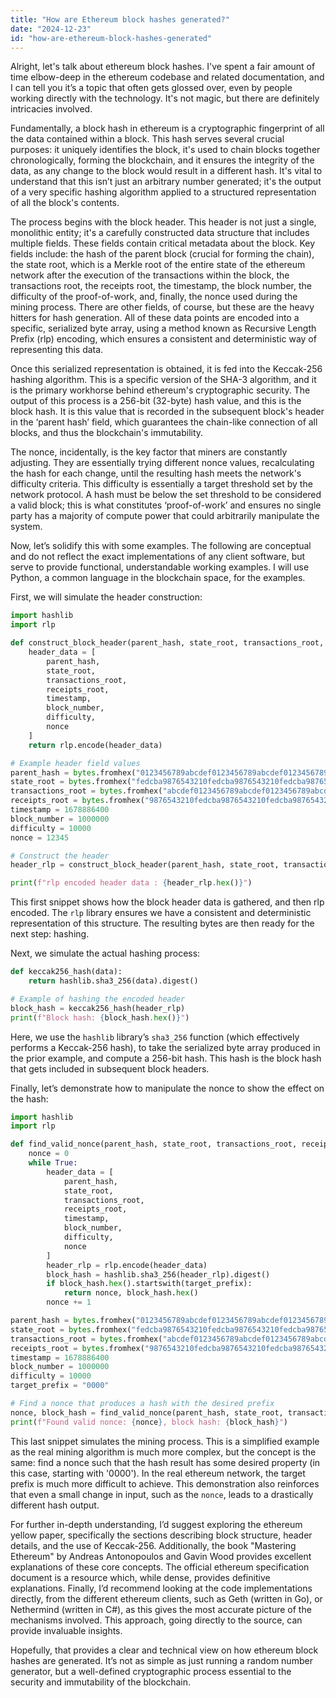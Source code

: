 ```yaml
---
title: "How are Ethereum block hashes generated?"
date: "2024-12-23"
id: "how-are-ethereum-block-hashes-generated"
---
```


Alright, let's talk about ethereum block hashes. I've spent a fair amount of time elbow-deep in the ethereum codebase and related documentation, and I can tell you it’s a topic that often gets glossed over, even by people working directly with the technology. It's not magic, but there are definitely intricacies involved.

Fundamentally, a block hash in ethereum is a cryptographic fingerprint of all the data contained within a block. This hash serves several crucial purposes: it uniquely identifies the block, it's used to chain blocks together chronologically, forming the blockchain, and it ensures the integrity of the data, as any change to the block would result in a different hash. It's vital to understand that this isn’t just an arbitrary number generated; it's the output of a very specific hashing algorithm applied to a structured representation of all the block's contents.

The process begins with the block header. This header is not just a single, monolithic entity; it's a carefully constructed data structure that includes multiple fields. These fields contain critical metadata about the block. Key fields include: the hash of the parent block (crucial for forming the chain), the state root, which is a Merkle root of the entire state of the ethereum network after the execution of the transactions within the block, the transactions root, the receipts root, the timestamp, the block number, the difficulty of the proof-of-work, and, finally, the nonce used during the mining process. There are other fields, of course, but these are the heavy hitters for hash generation. All of these data points are encoded into a specific, serialized byte array, using a method known as Recursive Length Prefix (rlp) encoding, which ensures a consistent and deterministic way of representing this data.

Once this serialized representation is obtained, it is fed into the Keccak-256 hashing algorithm. This is a specific version of the SHA-3 algorithm, and it is the primary workhorse behind ethereum's cryptographic security. The output of this process is a 256-bit (32-byte) hash value, and this is the block hash. It is this value that is recorded in the subsequent block's header in the ‘parent hash’ field, which guarantees the chain-like connection of all blocks, and thus the blockchain's immutability.

The nonce, incidentally, is the key factor that miners are constantly adjusting. They are essentially trying different nonce values, recalculating the hash for each change, until the resulting hash meets the network's difficulty criteria. This difficulty is essentially a target threshold set by the network protocol. A hash must be below the set threshold to be considered a valid block; this is what constitutes ‘proof-of-work’ and ensures no single party has a majority of compute power that could arbitrarily manipulate the system.

Now, let’s solidify this with some examples. The following are conceptual and do not reflect the exact implementations of any client software, but serve to provide functional, understandable working examples. I will use Python, a common language in the blockchain space, for the examples.

First, we will simulate the header construction:

```python
import hashlib
import rlp

def construct_block_header(parent_hash, state_root, transactions_root, receipts_root, timestamp, block_number, difficulty, nonce):
    header_data = [
        parent_hash,
        state_root,
        transactions_root,
        receipts_root,
        timestamp,
        block_number,
        difficulty,
        nonce
    ]
    return rlp.encode(header_data)

# Example header field values
parent_hash = bytes.fromhex("0123456789abcdef0123456789abcdef0123456789abcdef0123456789abcdef")
state_root = bytes.fromhex("fedcba9876543210fedcba9876543210fedcba9876543210fedcba9876543210")
transactions_root = bytes.fromhex("abcdef0123456789abcdef0123456789abcdef0123456789abcdef01234567")
receipts_root = bytes.fromhex("9876543210fedcba9876543210fedcba9876543210fedcba9876543210fedc")
timestamp = 1678886400
block_number = 1000000
difficulty = 10000
nonce = 12345

# Construct the header
header_rlp = construct_block_header(parent_hash, state_root, transactions_root, receipts_root, timestamp, block_number, difficulty, nonce)

print(f"rlp encoded header data : {header_rlp.hex()}")
```

This first snippet shows how the block header data is gathered, and then rlp encoded. The `rlp` library ensures we have a consistent and deterministic representation of this structure. The resulting bytes are then ready for the next step: hashing.

Next, we simulate the actual hashing process:

```python
def keccak256_hash(data):
    return hashlib.sha3_256(data).digest()

# Example of hashing the encoded header
block_hash = keccak256_hash(header_rlp)
print(f"Block hash: {block_hash.hex()}")

```

Here, we use the `hashlib` library’s `sha3_256` function (which effectively performs a Keccak-256 hash), to take the serialized byte array produced in the prior example, and compute a 256-bit hash. This hash is the block hash that gets included in subsequent block headers.

Finally, let’s demonstrate how to manipulate the nonce to show the effect on the hash:

```python
import hashlib
import rlp

def find_valid_nonce(parent_hash, state_root, transactions_root, receipts_root, timestamp, block_number, difficulty, target_prefix):
    nonce = 0
    while True:
        header_data = [
            parent_hash,
            state_root,
            transactions_root,
            receipts_root,
            timestamp,
            block_number,
            difficulty,
            nonce
        ]
        header_rlp = rlp.encode(header_data)
        block_hash = hashlib.sha3_256(header_rlp).digest()
        if block_hash.hex().startswith(target_prefix):
            return nonce, block_hash.hex()
        nonce += 1

parent_hash = bytes.fromhex("0123456789abcdef0123456789abcdef0123456789abcdef0123456789abcdef")
state_root = bytes.fromhex("fedcba9876543210fedcba9876543210fedcba9876543210fedcba9876543210")
transactions_root = bytes.fromhex("abcdef0123456789abcdef0123456789abcdef0123456789abcdef01234567")
receipts_root = bytes.fromhex("9876543210fedcba9876543210fedcba9876543210fedcba9876543210fedc")
timestamp = 1678886400
block_number = 1000000
difficulty = 10000
target_prefix = "0000"

# Find a nonce that produces a hash with the desired prefix
nonce, block_hash = find_valid_nonce(parent_hash, state_root, transactions_root, receipts_root, timestamp, block_number, difficulty, target_prefix)
print(f"Found valid nonce: {nonce}, block hash: {block_hash}")
```

This last snippet simulates the mining process. This is a simplified example as the real mining algorithm is much more complex, but the concept is the same: find a nonce such that the hash result has some desired property (in this case, starting with '0000'). In the real ethereum network, the target prefix is much more difficult to achieve. This demonstration also reinforces that even a small change in input, such as the `nonce`, leads to a drastically different hash output.

For further in-depth understanding, I’d suggest exploring the ethereum yellow paper, specifically the sections describing block structure, header details, and the use of Keccak-256. Additionally, the book "Mastering Ethereum" by Andreas Antonopoulos and Gavin Wood provides excellent explanations of these core concepts. The official ethereum specification document is a resource which, while dense, provides definitive explanations. Finally, I’d recommend looking at the code implementations directly, from the different ethereum clients, such as Geth (written in Go), or Nethermind (written in C#), as this gives the most accurate picture of the mechanisms involved. This approach, going directly to the source, can provide invaluable insights.

Hopefully, that provides a clear and technical view on how ethereum block hashes are generated. It’s not as simple as just running a random number generator, but a well-defined cryptographic process essential to the security and immutability of the blockchain.

